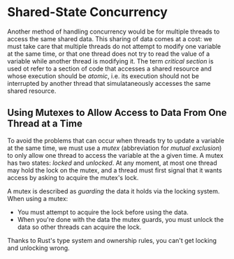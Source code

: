 # Shared-State Concurrency

Another method of handling concurrency would be for multiple threads to access
the same shared data. This sharing of data comes at a cost: we must take care
that multiple threads do not attempt to modify one variable at the same time,
or that one thread does not try to read the value of a variable while another
thread is modifying it. The term *critical section* is used ot refer to a
section of code that accesses a shared resource and whose execution should be
*atomic*, i.e. its execution should not be interrupted by another thread that
simulataneously accesses the same shared resource.

## Using Mutexes to Allow Access to Data From One Thread at a Time

To avoid the problems that can occur when threads try to update a variable at
the same time, we must use a *mutex* (abbreviation for *mutual exclusion*) to
only allow one thread to access the variable at the a given time. A mutex has
two states: *locked* and *unlocked*. At any moment, at most one thread may hold
the lock on the mutex, and a thread must first signal that it wants access by
asking to acquire the mutex's lock.

A mutex is described as *guarding* the data it holds via the locking system.
When using a mutex:

*   You must attempt to acquire the lock before using the data.
*   When you're done with the data the mutex guards, you must unlock the data
    so other threads can acquire the lock.

Thanks to Rust's type system and ownership rules, you can't get locking and
unlocking wrong.


